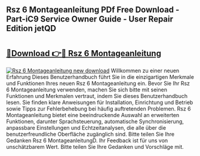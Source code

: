 ## Rsz 6 Montageanleitung PDf Free Download - Part-iC9 Service Owner Guide - User Repair Edition jetQD

# <h2><a href="http://df7tq4.blite.top/?on=Rsz+6+Montageanleitung">🔗Download 👉🔴 Rsz 6 Montageanleitung</a></h2>

[![Rsz 6 Montageanleitung new download](https://i.imgur.com/lujVjoI.png)](http://df7tq4.blite.top/?on=Rsz+6+Montageanleitung)
Willkommen zu einer neuen Erfahrung Dieses Benutzerhandbuch führt Sie in die einzigartigen Merkmale und Funktionen Ihres neuen Rsz 6 Montageanleitung ein. Bevor Sie Ihr Rsz 6 Montageanleitung verwenden, machen Sie sich bitte mit seinen Funktionen und Merkmalen vertraut, indem Sie dieses Benutzerhandbuch lesen. Sie finden klare Anweisungen für Installation, Einrichtung und Betrieb sowie Tipps zur Fehlerbehebung bei häufig auftretenden Problemen. Rsz 6 Montageanleitung bietet eine beeindruckende Auswahl an erweiterten Funktionen, darunter Sprachsteuerung, automatische Synchronisierung, anpassbare Einstellungen und Echtzeitanalysen, die alle über die benutzerfreundliche Oberfläche zugänglich sind. Bitte teilen Sie Ihre Gedanken Rsz 6 MontageanleitungD. Ihr Feedback ist für uns von unschätzbarem Wert. Bitte teilen Sie Ihre Gedanken und Vorschläge mit.
